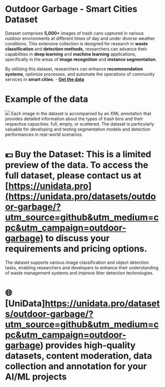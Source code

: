 # Outdoor Garbage - Smart Cities Dataset

Dataset comprises **5,000+** images of trash cans captured in various outdoor environments at different times of day and under diverse weather conditions. This extensive collection is designed for research in **waste classification** and **detection methods**, researchers can advance their capabilities in **deep learning** and **machine learning** applications, specifically in the areas of **image recognition** and **instance segmentation**.

By utilizing this dataset, researchers can enhance **recommendation systems**, optimize processes, and automate the operations of community services in **smart cities**.  - **[Get the data](https://unidata.pro/datasets/outdoor-garbage/?utm_source=github&utm_medium=cpc&utm_campaign=outdoor-garbage)**
# Example of the data
![](https://www.googleapis.com/download/storage/v1/b/kaggle-user-content/o/inbox%2F22059654%2Fe69b1fb71e20bdb551691cf67106b7e8%2FFrame%20182%20(1).png?generation=1734355735483445&alt=media)
Each image in the dataset is accompanied by an XML annotation that provides detailed information about the types of trash bins and their respective capacities: full, empty, or scattered. The dataset is particularly valuable for developing and testing segmentation models and detection performances in real-world scenarios.
# 💵 Buy the Dataset: This is a limited preview of the data. To access the full dataset, please contact us at [https://unidata.pro](https://unidata.pro/datasets/outdoor-garbage/?utm_source=github&utm_medium=cpc&utm_campaign=outdoor-garbage) to discuss your requirements and pricing options.

The dataset supports various image classification and object detection tasks, enabling researchers and developers to enhance their understanding of waste management systems and improve litter detection technologies.
# 🌐 [UniData]https://unidata.pro/datasets/outdoor-garbage/?utm_source=github&utm_medium=cpc&utm_campaign=outdoor-garbage) provides high-quality datasets, content moderation, data collection and annotation for your AI/ML projects 

